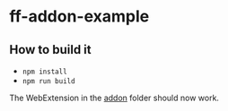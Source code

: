 # ff-addon-example

## How to build it

 - `npm install`
 - `npm run build`

The WebExtension in the [addon](addon/) folder should now work.
